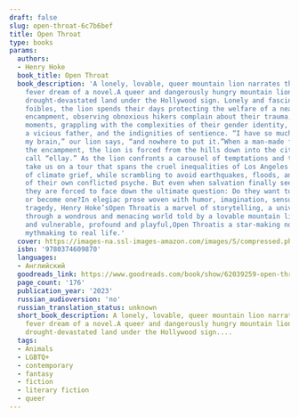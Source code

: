 ```yaml
---
draft: false
slug: open-throat-6c7b6bef
title: Open Throat
type: books
params:
  authors:
  - Henry Hoke
  book_title: Open Throat
  book_description: 'A lonely, lovable, queer mountain lion narrates this star-making
    fever dream of a novel.A queer and dangerously hungry mountain lion lives in the
    drought-devastated land under the Hollywood sign. Lonely and fascinated by humanity’s
    foibles, the lion spends their days protecting the welfare of a nearby homeless
    encampment, observing obnoxious hikers complain about their trauma, and, in quiet
    moments, grappling with the complexities of their gender identity, memories of
    a vicious father, and the indignities of sentience. “I have so much language in
    my brain,” our lion says, “and nowhere to put it.”When a man-made fire engulfs
    the encampment, the lion is forced from the hills down into the city the hikers
    call “ellay.” As the lion confronts a carousel of temptations and threats, they
    take us on a tour that spans the cruel inequalities of Los Angeles and the toll
    of climate grief, while scrambling to avoid earthquakes, floods, and the noise
    of their own conflicted psyche. But even when salvation finally seems within reach,
    they are forced to face down the ultimate question: Do they want to eat a person,
    or become one?In elegiac prose woven with humor, imagination, sensuality, and
    tragedy, Henry Hoke’sOpen Throatis a marvel of storytelling, a universal journey
    through a wondrous and menacing world told by a lovable mountain lion. Both feral
    and vulnerable, profound and playful,Open Throatis a star-making novel that brings
    mythmaking to real life.'
  cover: https://images-na.ssl-images-amazon.com/images/S/compressed.photo.goodreads.com/books/1667852289i/62039259.jpg
  isbn: '9780374609870'
  languages:
  - Английский
  goodreads_link: https://www.goodreads.com/book/show/62039259-open-throat
  page_count: '176'
  publication_year: '2023'
  russian_audioversion: 'no'
  russian_translation_status: unknown
  short_book_description: A lonely, lovable, queer mountain lion narrates this star-making
    fever dream of a novel.A queer and dangerously hungry mountain lion lives in the
    drought-devastated land under the Hollywood sign....
  tags:
  - Animals
  - LGBTQ+
  - contemporary
  - fantasy
  - fiction
  - literary fiction
  - queer
---
```

